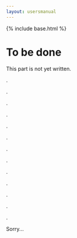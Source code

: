 ```yaml
---
layout: usersmanual
---
```


{% include base.html %}

# To be done

This part is not yet written.

.

.

.

.

.

.

.

.

.

.

.

.

.


Sorry...